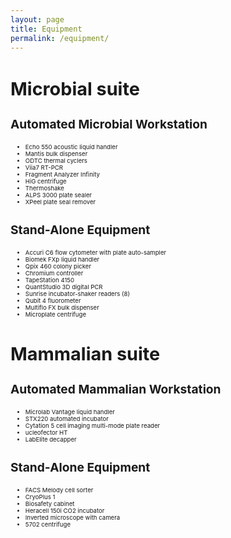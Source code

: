 ```yaml
---
layout: page
title: Equipment
permalink: /equipment/
---
```


<div class="row">
    <div class="col-6">
        <h1 style="font-size:3vw">Microbial suite</h1>
            <h3 style="font-size:2vw">Automated Microbial Workstation</h3>
            <ul>
                <li style="font-size:1vw">Echo 550 acoustic liquid handler</li>
                <li style="font-size:1vw">Mantis bulk dispenser</li>
                <li style="font-size:1vw">ODTC thermal cyclers</li>
                <li style="font-size:1vw">Viia7 RT-PCR</li>
                <li style="font-size:1vw">Fragment Analyzer Infinity</li>
                <li style="font-size:1vw">HiG centrifuge</li>
                <li style="font-size:1vw">Thermoshake</li>
                <li style="font-size:1vw">ALPS 3000 plate sealer</li>
                <li style="font-size:1vw">XPeel plate seal remover</li>
            </ul>
            <h3 style="font-size:2vw">Stand-Alone Equipment</h3>
            <ul>
                <li style="font-size:1vw">Accuri C6 flow cytometer with plate auto-sampler</li>
                <li style="font-size:1vw">Biomek FXp liquid handler</li>
                <li style="font-size:1vw">Qpix 460 colony picker</li>
                <li style="font-size:1vw">Chromium controller</li>
                <li style="font-size:1vw">TapeStation 4150</li>
                <li style="font-size:1vw">QuantStudio 3D digital PCR</li>
                <li style="font-size:1vw">Sunrise incubator-shaker readers (8)</li>
                <li style="font-size:1vw">Qubit 4 fluorometer</li>
                <li style="font-size:1vw">Multiflo FX bulk dispenser</li>
                <li style="font-size:1vw">Microplate centrifuge</li>
            </ul>
    </div>
    <div class="col-6">
        <h2 style="font-size:3vw">Mammalian suite</h2>
            <h3 style="font-size:2vw">Automated Mammalian Workstation</h3>
            <ul>
                <li style="font-size:1vw">Microlab Vantage liquid handler</li>
                <li style="font-size:1vw">STX220 automated incubator</li>
                <li style="font-size:1vw">Cytation 5 cell imaging multi-mode plate reader</li>
                <li style="font-size:1vw">ucleofector HT</li>
                <li style="font-size:1vw">LabElite decapper</li>
            </ul>
            <h3 style="font-size:2vw">Stand-Alone Equipment</h3>
            <ul>
                <li style="font-size:1vw">FACS Melody cell sorter</li>
                <li style="font-size:1vw">CryoPlus 1</li>
                <li style="font-size:1vw">Biosafety cabinet</li>
                <li style="font-size:1vw">Heracell 150i CO2 incubator</li>
                <li style="font-size:1vw">Inverted microscope with camera</li>
                <li style="font-size:1vw">5702 centrifuge</li>
            </ul>
    </div>
</div>
 




